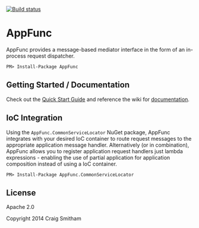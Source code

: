 [![Build status](https://ci.appveyor.com/api/projects/status/62g8m51g3491so4f)](https://ci.appveyor.com/project/CraigSmitham/appfunc)

# AppFunc
AppFunc provides a message-based mediator interface in the form of an in-process request dispatcher.

```
PM> Install-Package AppFunc
```


## Getting Started / Documentation

Check out the [Quick Start Guide](http://appfunc.github.io/quick-start/) and reference the wiki for [documentation](https://github.com/AppFunc/AppFunc).


## IoC Integration
Using the `AppFunc.CommonServiceLocator` NuGet package, AppFunc integrates with your desired IoC container
to route request messages to the appropriate application message handler. Alternatively (or in combination), AppFunc
allows you to register application request handlers just lambda expressions - enabling the use of partial application
for application composition instead of using a IoC container.

```
PM> Install-Package AppFunc.CommonServiceLocator
```


## License
Apache 2.0

Copyright 2014 Craig Smitham